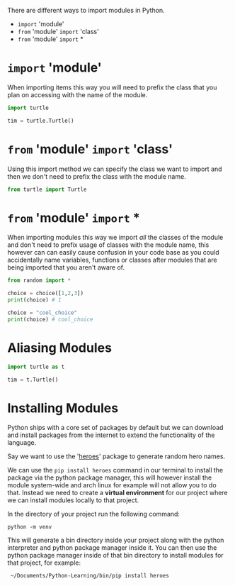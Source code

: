 There are different ways to import modules in Python.

- `import` 'module'
- `from` 'module' `import` 'class'
- `from` 'module' `import` *
# `import` 'module'

When importing items this way you will need to prefix the class that you plan on accessing with the name of the module.

```python
import turtle

tim = turtle.Turtle()
```
# `from` 'module' `import` 'class'

Using this import method we can specify the class we want to import and then we don't need to prefix the class with the module name.

```python
from turtle import Turtle
```
# `from` 'module' `import` *

When importing modules this way we import *all* the classes of the module and don't need to prefix usage of classes with the module name, this however can can easily cause confusion in your code base as you could accidentally name variables, functions or classes after modules that are being imported that you aren't aware of.

```python
from random import *

choice = choice([1,2,3])
print(choice) # 1

choice = "cool_choice"
print(choice) # cool_choice
```
# Aliasing Modules

```python
import turtle as t

tim = t.Turtle()
```
# Installing Modules

Python ships with a core set of packages by default but we can download and install packages from the internet to extend the functionality of the language.

Say we want to use the '[heroes](https://pypi.org/project/heroes/)' package to generate random hero names.

We can use the `pip install heroes` command in our terminal to install the package via the python package manager, this will however install the module system-wide and arch linux for example will not allow you to do that. Instead we need to create a **virtual environment** for our project where we can install modules locally to that project. 

In the directory of your project run the following command:
``` shell
python -m venv
```

This will generate a bin directory inside your project along with the python interpreter and python package manager inside it. You can then use the python package manager inside of that bin directory to install modules for that project, for example:

``` shell
 ~/Documents/Python-Learning/bin/pip install heroes 
```

